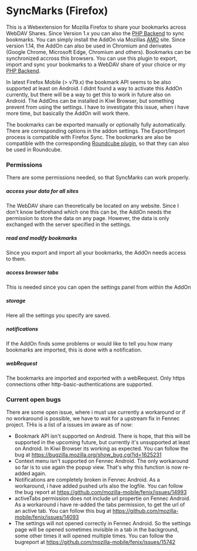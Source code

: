 # SyncMarks (Firefox)
This is a Webextension for Mozilla Firefox to share your bookmarks across WebDAV Shares. Since Version 1.x you can also the [PHP Backend](https://github.com/Offerel/SyncMarks) to sync bookmarks. You can simply install the AddOn via Mozillas [AMO](https://addons.mozilla.org/addon/davmarks/) site. Since version 1.14, the AddOn can also be used in Chromium and derivates (Google Chrome, Microsoft Edge, Chromium and others). Bookmarks can be synchronized accross this browsers. You can use this plugin to export, import and sync your bookmarks to a WebDAV share of your choice or my [PHP Backend](https://github.com/Offerel/SyncMarks).

In latest Firefox Mobile (> v79.x) the bookmark API seems to be also supported at least on Android. I didnt found a way to activate this AddOn currently, but there will be a way to get this to work in future also on Android. The AddOns can be installed in Kiwi Browser, but something prevent from using the settings. I have to investigate this issue, when i have more time, but basically the AddOn will work there.

The bookmarks can be exported manually or optionally fully automatically. There are corresponding options in the addon settings. The Export/Import process is compatible with Firefox Sync. The bookmarks are also be compatible with the corresponding [Roundcube plugin](https://github.com/Offerel/roundcube_ffbookmarks), so that they can also be used in Roundcube.

### Permissions

There are some permissions needed, so that SyncMarks can work properly.

##### access your data for all sites

The WebDAV share can theoretically be located on any website. Since I don't know beforehand which one this can be, the AddOn needs the permission to store the data on any page. However, the data is only exchanged with the server specified in the settings.

##### read and modify bookmarks

Since you export and import all your bookmarks, the AddOn needs access to them.

##### access browser tabs

This is needed since you can open the settings panel from within the AddOn

##### storage

Here all the settings you specify are saved.

##### notifications

If the AddOn finds some problems or would like to tell you how many bookmarks are imported, this is done with a notification.

##### webRequest

The bookmarks are imported and exported with a webRequest. Only https connections other http-basic-authentications are supported.

### Current open bugs
There are some open issue, where i must use currently a workaround or if no workaround is possible, we have to wait for a upstream fix in Fennec project. THis is a list of a issues im aware as of now:
* Bookmark API isn't supported on Android. There is hope, that this will be supported in the upcoming future, but currently it's unsupported at least on Android. In Kiwi Browser its working as expected. You can follow the bug at https://bugzilla.mozilla.org/show_bug.cgi?id=1625231
* Context menu isn't supported on Fennec Android. The only workaround so far is to use again the popup view. That's why this function is now re-added again.
* Notifications are completely broken in Fennec Android. As a workaround, i have added pushed urls also the logfile. You can follow the bug report at https://github.com/mozilla-mobile/fenix/issues/14993
* activeTabs permission does not include url propertie on Fennec Android. As a workaround i have re-added the tabs permission, to get the url of an active tab. You can follow this bug at https://github.com/mozilla-mobile/fenix/issues/14093
* The settings will not opened correctly in Fennec Android. So the settings page will be opened sometimes invisible in a tab in the background, some other times it will opened multiple times. You can follow the bugreport at https://github.com/mozilla-mobile/fenix/issues/15742


